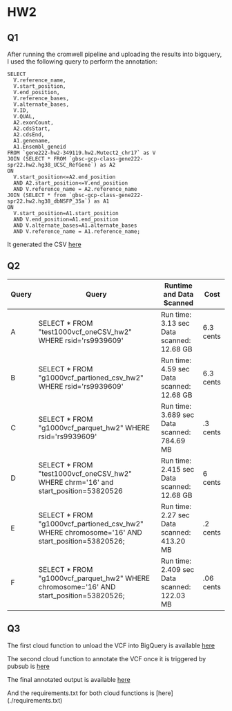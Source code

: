 # HW2

## Q1
After running the cromwell pipeline and uploading the results into bigquery, I used the following query to perform the annotation:
```
SELECT 
  V.reference_name,
  V.start_position,
  V.end_position,
  V.reference_bases,
  V.alternate_bases,
  V.ID,
  V.QUAL,
  A2.exonCount,
  A2.cdsStart,
  A2.cdsEnd,
  A1.genename,
  A1.Ensembl_geneid
FROM `gene222-hw2-349119.hw2.Mutect2_chr17` as V
JOIN (SELECT * FROM `gbsc-gcp-class-gene222-spr22.hw2.hg38_UCSC_RefGene`) as A2
ON
  V.start_position<=A2.end_position
  AND A2.start_position<=V.end_position
  AND V.reference_name = A2.reference_name
JOIN (SELECT * from `gbsc-gcp-class-gene222-spr22.hw2.hg38_dbNSFP_35a`) as A1
ON
  V.start_position=A1.start_position
  AND V.end_position=A1.end_position
  AND V.alternate_bases=A1.alternate_bases
  AND V.reference_name = A1.reference_name;
```

It generated the CSV [here](./annotated_variants.tsv)

## Q2 


| Query | Query |  Runtime and Data Scanned | Cost |
| - | - | -| -| 
| A | SELECT * FROM "test1000vcf_oneCSV_hw2" WHERE rsid='rs9939609'| Run time: 3.13 sec Data scanned: 12.68 GB | 6.3 cents |
| B | SELECT * FROM "g1000vcf_partioned_csv_hw2" WHERE rsid='rs9939609'| Run time: 4.59 sec Data scanned: 12.68 GB | 6.3 cents |
| C | SELECT * FROM "g1000vcf_parquet_hw2" WHERE rsid='rs9939609'| Run time: 3.689 sec Data scanned: 784.69 MB | .3 cents |
| D | SELECT * FROM "test1000vcf_oneCSV_hw2" WHERE chrm='16' and start_position=53820526| Run time: 2.415 sec Data scanned: 12.68 GB | 6 cents | 
| E | SELECT * FROM "g1000vcf_partioned_csv_hw2" WHERE chromosome='16' AND start_position=53820526; | Run time: 2.27 sec Data scanned: 413.20 MB | .2 cents|
| F | SELECT * FROM "g1000vcf_parquet_hw2" WHERE chromosome='16' AND start_position=53820526;| Run time: 2.409 sec Data scanned: 122.03 MB | .06 cents| 

## Q3
The first cloud function to unload the VCF into BigQuery is available [here](./import_vcf.py)

The second cloud function to annotate the VCF once it is triggered by pubsub is [here](./annotate_vcf.py)

The final annotated output is available [here](./1000g_APC-apc-gene-annotations.txt)

And the requirements.txt for both cloud functions is [here] (./requirements.txt)




